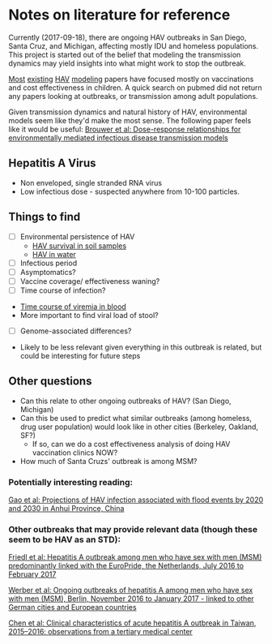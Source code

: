 # Notes on literature for reference

Currently (2017-09-18), there are ongoing HAV outbreaks in San Diego, Santa Cruz, and Michigan, affecting mostly IDU and homeless populations. This project is started out of the belief that modeling the transmission dynamics may yield insights into what might work to stop the outbreak.

[Most](https://www.ncbi.nlm.nih.gov/pubmed/26091589) [existing](https://www.ncbi.nlm.nih.gov/pubmed/26657185) [HAV](https://www.ncbi.nlm.nih.gov/pubmed/25764099) [modeling](https://www.ncbi.nlm.nih.gov/pubmed/21393559) papers have focused mostly on vaccinations and cost effectiveness in children. A quick search on pubmed did not return any papers looking at outbreaks, or transmission among adult populations. 

Given transmission dynamics and natural history of HAV, environmental models seem like they'd make the most sense. The following paper feels like it would be useful: [Brouwer et al: Dose-response relationships for environmentally mediated infectious disease transmission models](http://journals.plos.org/ploscompbiol/article?id=10.1371/journal.pcbi.1005481)

## Hepatitis A Virus
* Non enveloped, single stranded RNA virus
* Low infectious dose - suspected anywhere from 10-100 particles. 
 
## Things to find

- [ ] Environmental persistence of HAV
  * [HAV survival in soil samples](http://www.sciencedirect.com/science/article/pii/S1198743X14619108)
  * [HAV in water](http://www.tandfonline.com/doi/abs/10.1080/10643389409388470?journalCode=best20)
- [ ] Infectious period
- [ ] Asymptomatics?
- [ ] Vaccine coverage/ effectiveness waning? 
- [ ] Time course of infection?
 * [Time course of viremia in blood](https://www.ncbi.nlm.nih.gov/pubmed/14635005) 
 * More important to find viral load of stool?
- [ ] Genome-associated differences? 
 * Likely to be less relevant given everything in this outbreak is related, but could be interesting for future steps
 
## Other questions
* Can this relate to other ongoing outbreaks of HAV? (San Diego, Michigan) 
* Can this be used to predict what similar outbreaks (among homeless, drug user population) would look like in other cities (Berkeley, Oakland, SF?) 
  * If so, can we do a cost effectiveness analysis of doing HAV vaccination clinics NOW?
* How much of Santa Cruzs' outbreak is among MSM?

### Potentially interesting reading:
[Gao et al: Projections of HAV infection associated with flood events by 2020 and 2030 in Anhui Province, China](https://www.ncbi.nlm.nih.gov/pubmed/27174415)

### Other outbreaks that may provide relevant data (though these seem to be HAV as an STD): 
[Friedl et al: Hepatitis A outbreak among men who have sex with men (MSM) predominantly linked with the EuroPride, the Netherlands, July 2016 to February 2017](http://www.eurosurveillance.org/ViewArticle.aspx?ArticleId=22722)

[Werber et al: Ongoing outbreaks of hepatitis A among men who have sex with men (MSM), Berlin, November 2016 to January 2017 - linked to other German cities and European countries](http://www.eurosurveillance.org/ViewArticle.aspx?ArticleId=22709)

[Chen et al: Clinical characteristics of acute hepatitis A outbreak in Taiwan, 2015–2016: observations from a tertiary medical center](https://bmcinfectdis.biomedcentral.com/articles/10.1186/s12879-017-2555-x)
